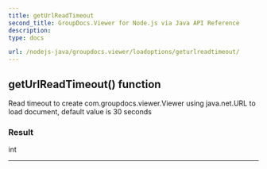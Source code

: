 ```yaml
---
title: getUrlReadTimeout
second_title: GroupDocs.Viewer for Node.js via Java API Reference
description: 
type: docs

url: /nodejs-java/groupdocs.viewer/loadoptions/geturlreadtimeout/
---
```


## getUrlReadTimeout()  function
Read timeout to create  com.groupdocs.viewer.Viewer using  java.net.URL to load document, default value is 30 seconds

### Result
int


---



